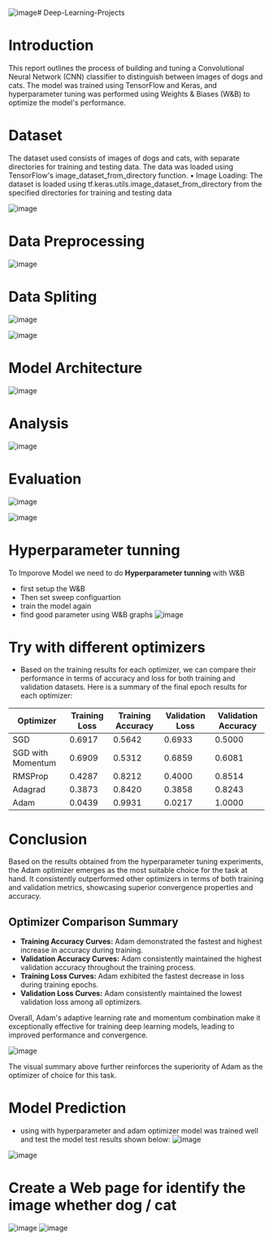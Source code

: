 ![image](https://github.com/Priya-Sivalingam/Deep-Learning-Projects/assets/112175724/56aeaf3c-a4c5-42f5-9dff-e01f07f3508a)# Deep-Learning-Projects
# **Introduction**
This report outlines the process of building and tuning a Convolutional Neural Network (CNN) 
classifier to distinguish between images of dogs and cats. The model was trained using TensorFlow 
and Keras, and hyperparameter tuning was performed using Weights & Biases (W&B) to optimize the 
model's performance.
# **Dataset**
The dataset used consists of images of dogs and cats, with separate directories for training and 
testing data. The data was loaded using TensorFlow's image_dataset_from_directory function.
• Image Loading: The dataset is loaded using tf.keras.utils.image_dataset_from_directory
from the specified directories for training and testing data

![image](https://github.com/Priya-Sivalingam/Deep-Learning-Projects/assets/112175724/79ceeda0-2a09-45d2-879a-95dd60041783)

# **Data Preprocessing**
![image](https://github.com/Priya-Sivalingam/Deep-Learning-Projects/assets/112175724/d3b6aaf1-1561-4417-b59e-f799d80ec37e)

# **Data Spliting**
![image](https://github.com/Priya-Sivalingam/Deep-Learning-Projects/assets/112175724/6f150bec-6074-4c99-b56f-457e0231e8ce)

![image](https://github.com/Priya-Sivalingam/Deep-Learning-Projects/assets/112175724/b87ac060-7467-4346-b6cf-fd52a9f86a33)

# **Model Architecture**
![image](https://github.com/Priya-Sivalingam/Deep-Learning-Projects/assets/112175724/fe1b7dc2-e742-4ff1-b35b-7af70a275550)

# **Analysis**
![image](https://github.com/Priya-Sivalingam/Deep-Learning-Projects/assets/112175724/08648a04-7dd5-40ca-bf6c-1f5eae373c13)

# **Evaluation**

![image](https://github.com/Priya-Sivalingam/Deep-Learning-Projects/assets/112175724/44835634-0d57-4970-a9ee-908743b99110)

![image](https://github.com/Priya-Sivalingam/Deep-Learning-Projects/assets/112175724/c3744dad-128b-4bfb-9cad-17584cdc7d5c)

# **Hyperparameter tunning**
To Imporove Model we need to do **Hyperparameter tunning** with W&B

- first setup the W&B 
- Then set sweep configuartion
- train the model again
- find good parameter using W&B graphs
  ![image](https://github.com/Priya-Sivalingam/Deep-Learning-Projects/assets/112175724/0363bcca-b6be-4459-b420-59eb0b110d5a)

# **Try with different optimizers**
- Based on the training results for each optimizer, we can compare their performance in terms of accuracy and loss for both training and validation datasets. Here is a summary of the final epoch results for each optimizer:
  
| Optimizer        | Training Loss | Training Accuracy | Validation Loss | Validation Accuracy |
|------------------|---------------|-------------------|-----------------|---------------------|
| SGD              | 0.6917        | 0.5642            | 0.6933          | 0.5000              |
| SGD with Momentum| 0.6909        | 0.5312            | 0.6859          | 0.6081              |
| RMSProp          | 0.4287        | 0.8212            | 0.4000          | 0.8514              |
| Adagrad          | 0.3873        | 0.8420            | 0.3858          | 0.8243              |
| Adam             | 0.0439        | 0.9931            | 0.0217          | 1.0000              |

# Conclusion

Based on the results obtained from the hyperparameter tuning experiments, the Adam optimizer emerges as the most suitable choice for the task at hand. It consistently outperformed other optimizers in terms of both training and validation metrics, showcasing superior convergence properties and accuracy.

## Optimizer Comparison Summary

- **Training Accuracy Curves:** Adam demonstrated the fastest and highest increase in accuracy during training.
- **Validation Accuracy Curves:** Adam consistently maintained the highest validation accuracy throughout the training process.
- **Training Loss Curves:** Adam exhibited the fastest decrease in loss during training epochs.
- **Validation Loss Curves:** Adam consistently maintained the lowest validation loss among all optimizers.

Overall, Adam's adaptive learning rate and momentum combination make it exceptionally effective for training deep learning models, leading to improved performance and convergence.

![image](https://github.com/Priya-Sivalingam/Deep-Learning-Projects/assets/112175724/a641dd91-bfd9-47a7-aa23-b9ebf7248489)

The visual summary above further reinforces the superiority of Adam as the optimizer of choice for this task.

# **Model Prediction**

- using with hyperparameter and adam optimizer model was trained well and test the model test results shown below:
![image](https://github.com/Priya-Sivalingam/Deep-Learning-Projects/assets/112175724/0bd2aced-3ec2-496f-b773-f6d1d76300f6)

![image](https://github.com/Priya-Sivalingam/Deep-Learning-Projects/assets/112175724/4832f4f8-bdfe-42f3-bcef-0e3901aed0cb)

# **Create a Web page for identify the image whether dog / cat**

![image](https://github.com/Priya-Sivalingam/Deep-Learning-Projects/assets/112175724/43f9fe6b-c2db-4e74-887b-607a3e7188d7)
![image](https://github.com/Priya-Sivalingam/Deep-Learning-Projects/assets/112175724/6aee4ba2-a89c-401b-acc0-f058c7cac991)





